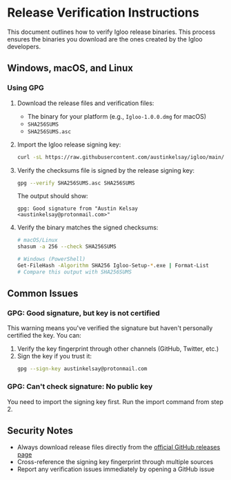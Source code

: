 # Release Verification Instructions

This document outlines how to verify Igloo release binaries. This process ensures the binaries you download are the ones created by the Igloo developers.

## Windows, macOS, and Linux

### Using GPG

1. Download the release files and verification files:
   - The binary for your platform (e.g., `Igloo-1.0.0.dmg` for macOS)
   - `SHA256SUMS`
   - `SHA256SUMS.asc`

2. Import the Igloo release signing key:
   ```sh
   curl -sL https://raw.githubusercontent.com/austinkelsay/igloo/main/keys/igloo-signing-key.asc | gpg --import
   ```

3. Verify the checksums file is signed by the release signing key:
   ```sh
   gpg --verify SHA256SUMS.asc SHA256SUMS
   ```
   
   The output should show:
   ```
   gpg: Good signature from "Austin Kelsay <austinkelsay@protonmail.com>"
   ```

4. Verify the binary matches the signed checksums:
   ```sh
   # macOS/Linux
   shasum -a 256 --check SHA256SUMS
   
   # Windows (PowerShell)
   Get-FileHash -Algorithm SHA256 Igloo-Setup-*.exe | Format-List
   # Compare this output with SHA256SUMS
   ```

## Common Issues

### GPG: Good signature, but key is not certified

This warning means you've verified the signature but haven't personally certified the key. You can:
1. Verify the key fingerprint through other channels (GitHub, Twitter, etc.)
2. Sign the key if you trust it:
   ```sh
   gpg --sign-key austinkelsay@protonmail.com
   ```

### GPG: Can't check signature: No public key

You need to import the signing key first. Run the import command from step 2.

## Security Notes

- Always download release files directly from the [official GitHub releases page](https://github.com/austinkelsay/igloo/releases)
- Cross-reference the signing key fingerprint through multiple sources
- Report any verification issues immediately by opening a GitHub issue 